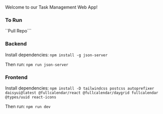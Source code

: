 Welcome to our Task Management Web App!


### To Run
``Pull Repo```


### Backend

Install dependencies:
```npm install -g json-server```

Then run:
```npm run json-server```


### Frontend

Install dependencies:
```npm install -D tailwindcss postcss autoprefixer daisyui@latest @fullcalendar/react @fullcalendar/daygrid fullcalendar @types/uuid react-icons```

Then run:
```npm run dev```



